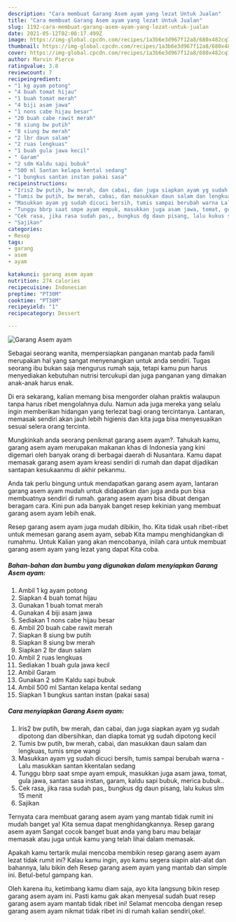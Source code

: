 ```yaml
---
description: "Cara membuat Garang Asem ayam yang lezat Untuk Jualan"
title: "Cara membuat Garang Asem ayam yang lezat Untuk Jualan"
slug: 1192-cara-membuat-garang-asem-ayam-yang-lezat-untuk-jualan
date: 2021-05-12T02:08:17.499Z
image: https://img-global.cpcdn.com/recipes/1a3b6e3d967f12a8/680x482cq70/garang-asem-ayam-foto-resep-utama.jpg
thumbnail: https://img-global.cpcdn.com/recipes/1a3b6e3d967f12a8/680x482cq70/garang-asem-ayam-foto-resep-utama.jpg
cover: https://img-global.cpcdn.com/recipes/1a3b6e3d967f12a8/680x482cq70/garang-asem-ayam-foto-resep-utama.jpg
author: Marvin Pierce
ratingvalue: 3.8
reviewcount: 7
recipeingredient:
- "1 kg ayam potong"
- "4 buah tomat hijau"
- "1 buah tomat merah"
- "4 biji asam jawa"
- "1 nons cabe hijau besar"
- "20 buah cabe rawit merah"
- "8 siung bw putih"
- "8 siung bw merah"
- "2 lbr daun salam"
- "2 ruas lengkuas"
- "1 buah gula jawa kecil"
- " Garam"
- "2 sdm Kaldu sapi bubuk"
- "500 ml Santan kelapa kental sedang"
- "1 bungkus santan instan pakai sasa"
recipeinstructions:
- "Iris2 bw putih, bw merah, dan cabai, dan juga siapkan ayam yg sudah dipotong dan dibersihkan, dan diapka tomat yg sudah dipotong kecil"
- "Tumis bw putih, bw merah, cabai, dan masukkan daun salam dan lengkuas, tumis smpe wangi"
- "Masukkan ayam yg sudah dicuci bersih, tumis sampai berubah warna Lalu masukkan santan kkentalan sedang"
- "Tunggu bbrp saat smpe ayam empuk, masukkan juga asam jawa, tomat, gula jawa, santan sasa instan, garam, kaldu sapi bubuk, merica bubuk.."
- "Cek rasa, jika rasa sudah pas,, bungkus dg daun pisang, lalu kukus slm 15 menit"
- "Sajikan"
categories:
- Resep
tags:
- garang
- asem
- ayam

katakunci: garang asem ayam 
nutrition: 274 calories
recipecuisine: Indonesian
preptime: "PT30M"
cooktime: "PT38M"
recipeyield: "1"
recipecategory: Dessert

---
```



![Garang Asem ayam](https://img-global.cpcdn.com/recipes/1a3b6e3d967f12a8/680x482cq70/garang-asem-ayam-foto-resep-utama.jpg)

Sebagai seorang wanita, mempersiapkan panganan mantab pada famili merupakan hal yang sangat menyenangkan untuk anda sendiri. Tugas seorang ibu bukan saja mengurus rumah saja, tetapi kamu pun harus menyediakan kebutuhan nutrisi tercukupi dan juga panganan yang dimakan anak-anak harus enak.

Di era  sekarang, kalian memang bisa mengorder olahan praktis walaupun tanpa harus ribet mengolahnya dulu. Namun ada juga mereka yang selalu ingin memberikan hidangan yang terlezat bagi orang tercintanya. Lantaran, memasak sendiri akan jauh lebih higienis dan kita juga bisa menyesuaikan sesuai selera orang tercinta. 



Mungkinkah anda seorang penikmat garang asem ayam?. Tahukah kamu, garang asem ayam merupakan makanan khas di Indonesia yang kini digemari oleh banyak orang di berbagai daerah di Nusantara. Kamu dapat memasak garang asem ayam kreasi sendiri di rumah dan dapat dijadikan santapan kesukaanmu di akhir pekanmu.

Anda tak perlu bingung untuk mendapatkan garang asem ayam, lantaran garang asem ayam mudah untuk didapatkan dan juga anda pun bisa membuatnya sendiri di rumah. garang asem ayam bisa dibuat dengan beragam cara. Kini pun ada banyak banget resep kekinian yang membuat garang asem ayam lebih enak.

Resep garang asem ayam juga mudah dibikin, lho. Kita tidak usah ribet-ribet untuk memesan garang asem ayam, sebab Kita mampu menghidangkan di rumahmu. Untuk Kalian yang akan mencobanya, inilah cara untuk membuat garang asem ayam yang lezat yang dapat Kita coba.

<!--inarticleads1-->

##### Bahan-bahan dan bumbu yang digunakan dalam menyiapkan Garang Asem ayam:

1. Ambil 1 kg ayam potong
1. Siapkan 4 buah tomat hijau
1. Gunakan 1 buah tomat merah
1. Gunakan 4 biji asam jawa
1. Sediakan 1 nons cabe hijau besar
1. Ambil 20 buah cabe rawit merah
1. Siapkan 8 siung bw putih
1. Siapkan 8 siung bw merah
1. Siapkan 2 lbr daun salam
1. Ambil 2 ruas lengkuas
1. Sediakan 1 buah gula jawa kecil
1. Ambil  Garam
1. Gunakan 2 sdm Kaldu sapi bubuk
1. Ambil 500 ml Santan kelapa kental sedang
1. Siapkan 1 bungkus santan instan (pakai sasa)




<!--inarticleads2-->

##### Cara menyiapkan Garang Asem ayam:

1. Iris2 bw putih, bw merah, dan cabai, dan juga siapkan ayam yg sudah dipotong dan dibersihkan, dan diapka tomat yg sudah dipotong kecil
1. Tumis bw putih, bw merah, cabai, dan masukkan daun salam dan lengkuas, tumis smpe wangi
1. Masukkan ayam yg sudah dicuci bersih, tumis sampai berubah warna - Lalu masukkan santan kkentalan sedang
1. Tunggu bbrp saat smpe ayam empuk, masukkan juga asam jawa, tomat, gula jawa, santan sasa instan, garam, kaldu sapi bubuk, merica bubuk..
1. Cek rasa, jika rasa sudah pas,, bungkus dg daun pisang, lalu kukus slm 15 menit
1. Sajikan




Ternyata cara membuat garang asem ayam yang mantab tidak rumit ini mudah banget ya! Kita semua dapat menghidangkannya. Resep garang asem ayam Sangat cocok banget buat anda yang baru mau belajar memasak atau juga untuk kamu yang telah lihai dalam memasak.

Apakah kamu tertarik mulai mencoba membikin resep garang asem ayam lezat tidak rumit ini? Kalau kamu ingin, ayo kamu segera siapin alat-alat dan bahannya, lalu bikin deh Resep garang asem ayam yang mantab dan simple ini. Betul-betul gampang kan. 

Oleh karena itu, ketimbang kamu diam saja, ayo kita langsung bikin resep garang asem ayam ini. Pasti kamu gak akan menyesal sudah buat resep garang asem ayam mantab tidak ribet ini! Selamat mencoba dengan resep garang asem ayam nikmat tidak ribet ini di rumah kalian sendiri,oke!.

